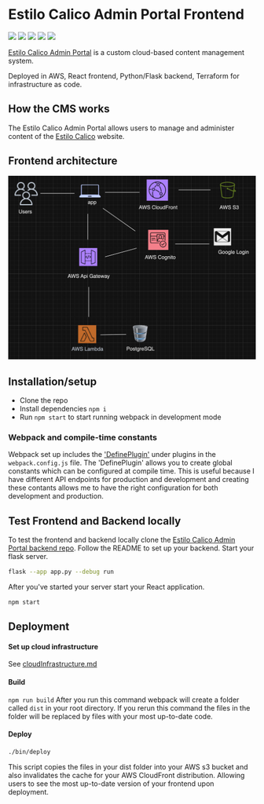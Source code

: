 # Estilo Calico Admin Portal Frontend
<img src="https://img.shields.io/badge/React-20232A?style=for-the-badge&logo=react&logoColor=61DAFB"> <img src="https://img.shields.io/badge/JavaScript-323330?style=for-the-badge&logo=javascript&logoColor=F7DF1E">
<img src="https://img.shields.io/badge/CSS3-1572B6?style=for-the-badge&logo=css3&logoColor=white">
<img src="https://img.shields.io/badge/HTML5-E34F26?style=for-the-badge&logo=html5&logoColor=white">
<img src="https://img.shields.io/badge/Amazon_AWS-FF9900?style=for-the-badge&logo=amazonaws&logoColor=white">

[Estilo Calico Admin Portal](https://admin.estilocalico.com) is a custom cloud-based content management system.

Deployed in AWS, React frontend, Python/Flask backend, Terraform for infrastructure as code.

## How the CMS works
The Estilo Calico Admin Portal allows users to manage and administer content of the [Estilo Calico](https://wwww.estilocalico.com) website.

## Frontend architecture
![Application architecture](Images/architecture.png)

## Installation/setup
- Clone the repo
- Install dependencies `npm i`
- Run `npm start` to start running webpack in development mode

### Webpack and compile-time constants
Webpack set up includes the ['DefinePlugin'](https://webpack.js.org/plugins/define-plugin/) under plugins in the `webpack.config.js` file. The 'DefinePlugin' allows you to create global constants which can be configured at compile time. This is useful because I have different API endpoints for production and development and creating these contants allows me to have the right configuration for both development and production. 

## Test Frontend and Backend locally
To test the frontend and backend locally clone the [Estilo Calico Admin Portal backend repo](https://github.com/c-arriagada/es-flask-app). Follow the README to set up your backend. Start your flask server. 
```bash
flask --app app.py --debug run
```
After you've started your server start your React application.
```bash
npm start
```

## Deployment

#### Set up cloud infrastructure
See [cloudInfrastructure.md](docs/cloudInfrastructure.md)

#### Build
`npm run build`
After you run this command webpack will create a folder called `dist` in your root directory. If you rerun this command the files in the folder will be replaced by files with your most up-to-date code.

#### Deploy
```bash
./bin/deploy
```
This script copies the files in your dist folder into your AWS s3 bucket and also invalidates the cache for your AWS CloudFront distribution. Allowing users to see the most up-to-date version of your frontend upon deployment. 



